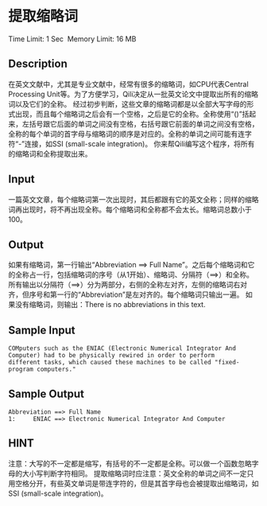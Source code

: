 # 提取缩略词
Time Limit: 1 Sec  Memory Limit: 16 MB


## Description
在英文文献中，尤其是专业文献中，经常有很多的缩略词，如CPU代表Central Processing Unit等。为了方便学习，Qili决定从一批英文论文中提取出所有的缩略词以及它们的全称。
经过初步判断，这些文章的缩略词都是以全部大写字母的形式出现，而且每个缩略词之后会有一个空格，之后是它的全称。全称使用“()”括起来，左括号跟它后面的单词之间没有空格，右括号跟它前面的单词之间没有空格，全称的每个单词的首字母与缩略词的顺序是对应的。全称的单词之间可能有连字符“-”连接，如SSI (small-scale integration)。
你来帮Qili编写这个程序，将所有的缩略词和全称提取出来。

## Input
一篇英文文章，每个缩略词第一次出现时，其后都跟有它的英文全称；同样的缩略词再出现时，将不再出现全称。每个缩略词和全称都不会太长。缩略词总数小于100。

## Output
如果有缩略词，第一行输出“Abbreviation ==> Full Name”。之后每个缩略词和它的全称占一行，包括缩略词的序号（从1开始）、缩略词、分隔符（==>）和全称。所有输出以分隔符（==>）分为两部分，右侧的全称左对齐，左侧的缩略词右对齐，但序号和第一行的“Abbreviation”是左对齐的。每个缩略词只输出一遍。
如果没有缩略词，则输出：There is no abbreviations in this text.

## Sample Input
```
COMputers such as the ENIAC (Electronic Numerical Integrator And Computer) had to be physically rewired in order to perform
different tasks, which caused these machines to be called "fixed-program computers."

```
## Sample Output
```
Abbreviation ==> Full Name
1:     ENIAC ==> Electronic Numerical Integrator And Computer

```

## HINT
注意：大写的不一定都是缩写，有括号的不一定都是全称。可以做一个函数忽略字母的大小写判断字符相同。
提取缩略词时应注意：英文全称的单词之间不一定只用空格分开，有些英文单词是带连字符的，但是其首字母也会被提取出缩略词，如SSI (small-scale integration)。
